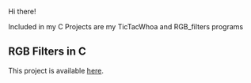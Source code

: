 Hi there!

Included in my C Projects are my TicTacWhoa and RGB_filters programs

## RGB Filters in C
This project is available [here](https://github.com/ashraysn/C_Projects/tree/5e04707cf91e2b43875b2e54b84f7c73262e763e/hw4).
